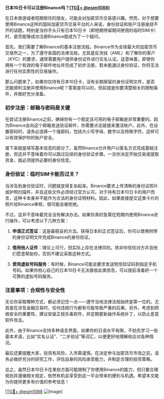 **日本10日卡可以注册Binance吗？[[TG💪+ @esim1088](https://t.me/s/esim1088)]**

在日本旅游或者短期居住的朋友，可能会对加密货币交易感兴趣。然而，对于想要使用Binance这样的国际加密货币交易平台的人来说，身份验证和账户注册是绕不开的话题。特别是当你手头只有日本10日卡（即短期停留期间使用的临时SIM卡）时，是否能够成功注册Binance就成为了一个疑问。

首先，我们需要了解Binance的基本注册流程。Binance作为全球最大的加密货币交易所之一，为了遵守各国的法律法规，尤其是反洗钱（AML）和了解你的客户（KYC）的要求，通常需要用户提供身份证件进行实名认证。这意味着，即使你拥有一个有效的电子邮件地址并完成了初步注册，若未能通过身份验证，你将无法进行任何实质性的交易操作。

那么问题来了，如果你仅持有日本10日卡，没有长期居留的身份证明文件，是否还能顺利注册并使用Binance呢？答案是可以的，但前提是你要清楚相关的限制条件，并做好充分准备。

### 初步注册：邮箱与密码是关键

在尝试注册Binance之前，确保你有一个稳定且可用的电子邮箱是非常重要的。因为Binance会向这个邮箱发送验证邮件，你需要点击链接来激活账户。此外，在设置密码时，请务必选择一个强密码，包括大小写字母、数字以及特殊字符，这样可以有效保护你的账户安全。

接下来就是填写基本信息的部分了。虽然Binance允许用户以匿名方式完成基础注册，但这并不意味着你可以跳过后续的身份验证步骤。一旦你决定开始交易或提取资金，就必须提供必要的身份信息。

### 身份验证：临时SIM卡能否过关？

当涉及到身份验证时，问题就变得复杂起来。Binance要求上传清晰的身份证照片或护照扫描件，并且这些文件必须经过官方认可。对于持有日本10日卡的用户而言，这种卡本身并不能作为合法的身份证明材料。因此，如果直接提交这类卡片的照片给Binance审核，很可能会被拒绝。

不过，这并不意味着完全没有解决办法。如果你真的急需在短期内使用Binance进行操作，可以考虑以下几种方案：

1. **申请正式签证**：这是最稳妥的方法。获得日本的正式签证后，你可以使用附带的身份证明文件完成Binance的身份验证。
   
2. **借用他人证件**：理论上可行，但实际上存在法律风险。除非你信任对方并且他们愿意帮助你，否则不建议采取这种方式。

3. **使用虚拟号码服务**：有时候，Binance可能会要求发送短信验证码到指定手机号码。如果你担心自己的日本10日卡无法接收此类信息，可以提前准备好一个可靠的虚拟号码服务。

### 注意事项：合规性与安全性

无论你采取哪种方式，都必须记住一点——遵守当地法律法规始终是第一位的。尤其是在涉及金融交易时，任何违规行为都有可能导致严重的后果。另外，考虑到网络安全的重要性，建议安装正规杀毒软件，并定期更新操作系统补丁，以防止恶意软件攻击。

此外，由于Binance支持多种语言界面，如果你的日语水平有限，不妨先学习一些基本术语，比如“实名认证”、“二步验证”等词汇，以便更好地理解和应对各种情况。

最后还要提醒大家，投资有风险，入市需谨慎。在决定参与加密货币市场之前，请务必做好充分的研究工作，评估自身的风险承受能力，并制定合理的投资策略。

总之，虽然日本10日卡在某些方面可能限制了你使用Binance的能力，但只要合理规划并遵循相关规定，依然有机会享受到这一平台带来的便利与机遇。希望本文能为你提供更多有价值的参考信息！

[[TG💪+ @esim1088](https://t.me/s/esim1088) ![Image](https://i.postimg.cc/4NQfJmqS/Snipaste-2025-05-13-00-14-12.png)]